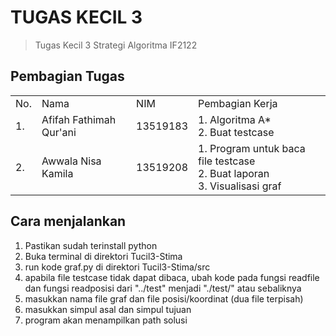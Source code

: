 # TUGAS KECIL 3
> Tugas Kecil 3 Strategi Algoritma IF2122

## Pembagian Tugas
<table>
    <tr>
        <td>No.</td>
        <td>Nama</td>
        <td>NIM</td>
	<td>Pembagian Kerja</td>
    </tr>
    <tr>
        <td>1.</td>
        <td>Afifah Fathimah Qur'ani</td>
        <td>13519183</td>
	<td>1. Algoritma A*<br/>
	2. Buat testcase</td>
    </tr>
    <tr>
        <td>2.</td>
        <td>Awwala Nisa Kamila</td>
        <td>13519208</td>
	<td>1. Program untuk baca file testcase<br/>
	2. Buat laporan<br/>
    3. Visualisasi graf </td>
    </tr>
</table>

## Cara menjalankan
1. Pastikan sudah terinstall python
2. Buka terminal di direktori Tucil3-Stima
3. run kode graf.py di direktori Tucil3-Stima/src
4. apabila file testcase tidak dapat dibaca, ubah kode pada fungsi readfile dan fungsi readposisi dari "../test" menjadi "./test/" atau sebaliknya
5. masukkan nama file graf dan file posisi/koordinat (dua file terpisah)
6. masukkan simpul asal dan simpul tujuan
7. program akan menampilkan path solusi